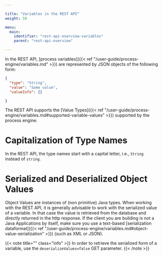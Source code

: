 ```yaml
---

title: "Variables in the REST API"
weight: 50

menu:
  main:
    identifier: "rest-api-overview-variables"
    parent: "rest-api-overview"

---
```


In the REST API, [process variables]({{< ref "/user-guide/process-engine/variables.md" >}}) are represented by JSON objects of the following
form:

```json
{
  "type": "String",
  "value": "Some value",
  "valueInfo": {}

}
```

The REST API supports the [Value Types]({{< ref "/user-guide/process-engine/variables.md#supported-variable-values" >}}) supported by the process engine.


# Capitalization of Type Names

In the REST API, the type names start with a capital letter, i.e., `String` instead of `string`.


# Serialized and Deserialized Object Values

Object Values are instances of (non primitive) Java types. When working with the REST API, it is
generally advisable to work with the serialized value of a variable. In that case the value is
retrieved from the database and directly returned in the http response. If the client you are
building is not a Java Applications by itself, make sure you use a text-based
[serialization dataformat]({{< ref "/user-guide/process-engine/variables.md#object-value-serialization" >}}) (such as XML or JSON).

{{< note title="" class="info" >}}
  In order to retrieve the serialized form of a variable, use the `deserializeValues=false` GET parameter.
{{< /note >}}
